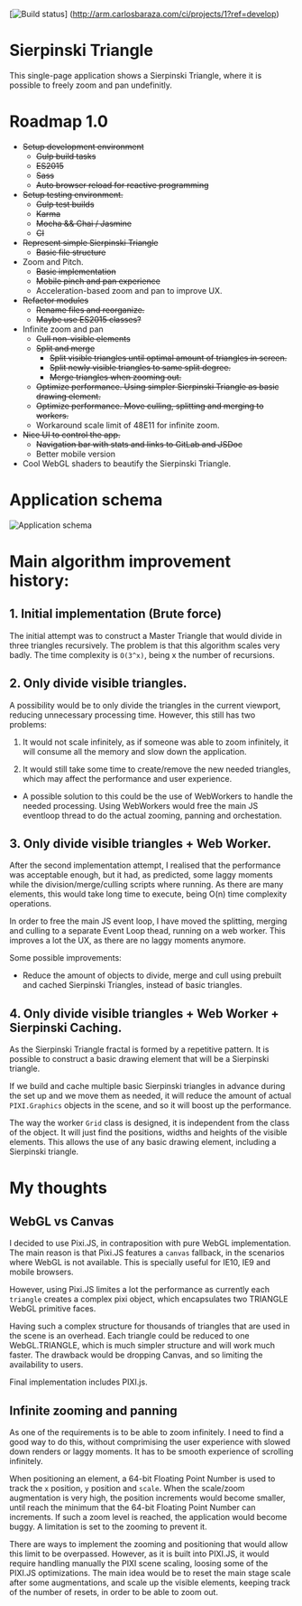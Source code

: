 [![Build status](http://arm.carlosbaraza.com/ci/projects/1/status.png?ref=develop)]
(http://arm.carlosbaraza.com/ci/projects/1?ref=develop)

# Sierpinski Triangle
This single-page application shows a Sierpinski Triangle, where it is possible
to freely zoom and pan undefinitly.


# Roadmap 1.0
* ~~Setup development environment~~
  * ~~Gulp build tasks~~
  * ~~ES2015~~
  * ~~Sass~~
  * ~~Auto browser reload for reactive programming~~
* ~~Setup testing environment.~~
  * ~~Gulp test builds~~
  * ~~Karma~~
  * ~~Mocha && Chai / Jasmine~~
  * ~~CI~~
* ~~Represent simple Sierpinski Triangle~~
  * ~~Basic file structure~~
* Zoom and Pitch.
  * ~~Basic implementation~~
  * ~~Mobile pinch and pan experience~~
  * Acceleration-based zoom and pan to improve UX.
* ~~Refactor modules~~
  * ~~Rename files and reorganize.~~
  * ~~Maybe use ES2015 classes?~~
* Infinite zoom and pan
  * ~~Cull non-visible elements~~
  * ~~Split and merge~~
    * ~~Split visible triangles until optimal amount of triangles in screen.~~
    * ~~Split newly visible triangles to same split degree.~~
    * ~~Merge triangles when zooming out.~~
  * ~~Optimize performance. Using simpler Sierpinski Triangle as basic drawing
    element.~~
  * ~~Optimize performance. Move culling, splitting and merging to workers.~~
  * Workaround scale limit of 48E11 for infinite zoom.
* ~~Nice UI to control the app.~~
  * ~~Navigation bar with stats and links to GitLab and JSDoc~~
  * Better mobile version
* Cool WebGL shaders to beautify the Sierpinski Triangle.

# Application schema
![Application schema]('/client/images/sierpinski-schema.png?raw=true')


# Main algorithm improvement history:

## 1. Initial implementation (Brute force)
The initial attempt was to construct a Master Triangle that would divide in
three triangles recursively. The problem is that this algorithm scales very
badly. The time complexity is `O(3^x)`, being x the number of recursions.

## 2. Only divide visible triangles.
A possibility would be to only divide the triangles in the current viewport,
reducing unnecessary processing time. However, this still has two problems:

1. It would not scale infinitely, as if someone was able to zoom infinitely,
it will consume all the memory and slow down the application.

2. It would still take some time to create/remove the new needed triangles,
which may affect the performance and user experience.
  * A possible solution to this could be the use of WebWorkers to handle the
  needed processing. Using WebWorkers would free the main JS eventloop thread
  to do the actual zooming, panning and orchestation.

## 3. Only divide visible triangles + Web Worker.
After the second implementation attempt, I realised that the performance was
acceptable enough, but it had, as predicted, some laggy moments while the
division/merge/culling scripts where running. As there are many elements,
this would take long time to execute, being O(n) time complexity operations.

In order to free the main JS event loop, I have moved the splitting, merging
and culling to a separate Event Loop thead, running on a web worker. This
improves a lot the UX, as there are no laggy moments anymore.

Some possible improvements:

* Reduce the amount of objects to divide, merge and cull using prebuilt and
cached Sierpinski Triangles, instead of basic triangles.

## 4. Only divide visible triangles + Web Worker + Sierpinski Caching.
As the Sierpinski Triangle fractal is formed by a repetitive pattern. It is
possible to construct a basic drawing element that will be a Sierpinski
triangle.

If we build and cache multiple basic Sierpinski triangles in advance during
the set up and we move them as needed, it will reduce the amount of actual
`PIXI.Graphics` objects in the scene, and so it will boost up the performance.

The way the worker `Grid` class is designed, it is independent from the
class of the object. It will just find the positions, widths and heights of
the visible elements. This allows the use of any basic drawing element,
including a Sierpinski triangle.


# My thoughts

## WebGL vs Canvas
I decided to use Pixi.JS, in contraposition with pure WebGL implementation. The
main reason is that Pixi.JS features a `canvas` fallback, in the scenarios where
WebGL is not available. This is specially useful for IE10, IE9 and mobile
browsers.

However, using Pixi.JS limites a lot the performance as currently each
`triangle` creates a complex pixi object, which encapsulates two TRIANGLE WebGL
primitive faces.

Having such a complex structure for thousands of triangles that are used in the
scene is an overhead. Each triangle could be reduced to one WebGL.TRIANGLE,
which is much simpler structure and will work much faster. The drawback would
be dropping Canvas, and so limiting the availability to users.

Final implementation includes PIXI.js.

## Infinite zooming and panning
As one of the requirements is to be able to zoom infinitely. I need to find a
good way to do this, without comprimising the user experience with slowed down
renders or laggy moments. It has to be smooth experience of scrolling
infinitely.

When positioning an element, a 64-bit Floating Point Number is used to track
the `x` position, `y` position and `scale`. When the scale/zoom augmentation is
very high, the position increments would become smaller, until reach the
minimum that the 64-bit Floating Point Number can increments. If such a zoom
level is reached, the application would become buggy. A limitation is set to
the zooming to prevent it.

There are ways to implement the zooming and positioning that would allow this
limit to be overpassed. However, as it is built into PIXI.JS, it would require
handling manually the PIXI scene scaling, loosing some of the PIXI.JS
optimizations. The main idea would be to reset the main stage scale after some
augmentations, and scale up the visible elements, keeping track of the
number of resets, in order to be able to zoom out.
